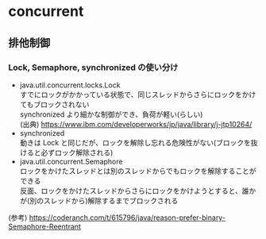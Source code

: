 # concurrent

## 排他制御

### Lock, Semaphore, synchronized の使い分け

* java.util.concurrent.locks.Lock  
すでにロックがかかっている状態で、同じスレッドからさらにロックをかけてもブロックされない  
synchronized より細かな制御ができ、負荷が軽い(らしい)  
(出典) https://www.ibm.com/developerworks/jp/java/library/j-jtp10264/  
* synchronized  
動きは Lock と同じだが、ロックを解除し忘れる危険性がない(ブロックを抜けると必ずロック解除される)  
* java.util.concurrent.Semaphore  
ロックをかけたスレッドとは別のスレッドからでもロックを解除することができる  
反面、ロックをかけたスレッドからさらにロックをかけようとすると、誰かが(別のスレッドから)解除するまでブロックされる  

(参考) https://coderanch.com/t/615796/java/reason-prefer-binary-Semaphore-Reentrant

